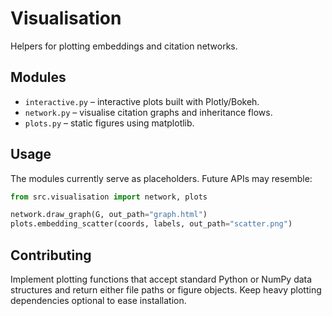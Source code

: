 # Visualisation

Helpers for plotting embeddings and citation networks.

## Modules

- `interactive.py` – interactive plots built with Plotly/Bokeh.
- `network.py` – visualise citation graphs and inheritance flows.
- `plots.py` – static figures using matplotlib.

## Usage

The modules currently serve as placeholders. Future APIs may resemble:

```python
from src.visualisation import network, plots

network.draw_graph(G, out_path="graph.html")
plots.embedding_scatter(coords, labels, out_path="scatter.png")
```

## Contributing

Implement plotting functions that accept standard Python or NumPy data
structures and return either file paths or figure objects. Keep heavy plotting
dependencies optional to ease installation.
